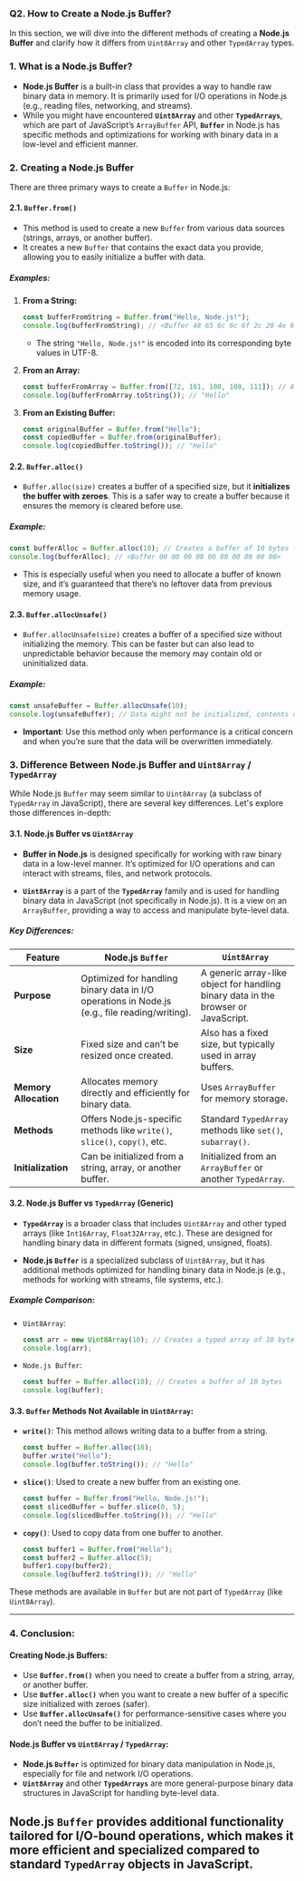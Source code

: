 ### **Q2. How to Create a Node.js Buffer?**

In this section, we will dive into the different methods of creating a **Node.js Buffer** and clarify how it differs from `Uint8Array` and other `TypedArray` types.

### **1. What is a Node.js Buffer?**

- **Node.js Buffer** is a built-in class that provides a way to handle raw binary data in memory. It is primarily used for I/O operations in Node.js (e.g., reading files, networking, and streams).
- While you might have encountered **`Uint8Array`** and other **`TypedArrays`**, which are part of JavaScript’s `ArrayBuffer` API, **`Buffer`** in Node.js has specific methods and optimizations for working with binary data in a low-level and efficient manner.
  
### **2. Creating a Node.js Buffer**

There are three primary ways to create a `Buffer` in Node.js:

#### **2.1. `Buffer.from()`**

- This method is used to create a new `Buffer` from various data sources (strings, arrays, or another buffer).
- It creates a new `Buffer` that contains the exact data you provide, allowing you to easily initialize a buffer with data.

##### **Examples:**

1. **From a String:**
   ```javascript
   const bufferFromString = Buffer.from("Hello, Node.js!");
   console.log(bufferFromString); // <Buffer 48 65 6c 6c 6f 2c 20 4e 6f 64 65 2e 6a 73 21>
   ```
   - The string `"Hello, Node.js!"` is encoded into its corresponding byte values in UTF-8.
   
2. **From an Array:**
   ```javascript
   const bufferFromArray = Buffer.from([72, 101, 108, 108, 111]); // ASCII values for "Hello"
   console.log(bufferFromArray.toString()); // "Hello"
   ```

3. **From an Existing Buffer:**
   ```javascript
   const originalBuffer = Buffer.from("Hello");
   const copiedBuffer = Buffer.from(originalBuffer);
   console.log(copiedBuffer.toString()); // "Hello"
   ```

#### **2.2. `Buffer.alloc()`**

- `Buffer.alloc(size)` creates a buffer of a specified size, but it **initializes the buffer with zeroes**. This is a safer way to create a buffer because it ensures the memory is cleared before use.

##### **Example:**
```javascript
const bufferAlloc = Buffer.alloc(10); // Creates a buffer of 10 bytes filled with zeroes
console.log(bufferAlloc); // <Buffer 00 00 00 00 00 00 00 00 00 00>
```

- This is especially useful when you need to allocate a buffer of known size, and it’s guaranteed that there’s no leftover data from previous memory usage.

#### **2.3. `Buffer.allocUnsafe()`**

- `Buffer.allocUnsafe(size)` creates a buffer of a specified size without initializing the memory. This can be faster but can also lead to unpredictable behavior because the memory may contain old or uninitialized data.

##### **Example:**
```javascript
const unsafeBuffer = Buffer.allocUnsafe(10);
console.log(unsafeBuffer); // Data might not be initialized, contents could be unpredictable
```

- **Important**: Use this method only when performance is a critical concern and when you’re sure that the data will be overwritten immediately.

### **3. Difference Between Node.js Buffer and `Uint8Array` / `TypedArray`**

While Node.js `Buffer` may seem similar to `Uint8Array` (a subclass of `TypedArray` in JavaScript), there are several key differences. Let's explore those differences in-depth:

#### **3.1. Node.js Buffer vs `Uint8Array`**

- **Buffer in Node.js** is designed specifically for working with raw binary data in a low-level manner. It’s optimized for I/O operations and can interact with streams, files, and network protocols.
  
- **`Uint8Array`** is a part of the **`TypedArray`** family and is used for handling binary data in JavaScript (not specifically in Node.js). It is a view on an `ArrayBuffer`, providing a way to access and manipulate byte-level data.

##### **Key Differences**:
| **Feature**               | **Node.js `Buffer`**                              | **`Uint8Array`**                                       |
|---------------------------|--------------------------------------------------|-------------------------------------------------------|
| **Purpose**                | Optimized for handling binary data in I/O operations in Node.js (e.g., file reading/writing). | A generic array-like object for handling binary data in the browser or JavaScript. |
| **Size**                   | Fixed size and can’t be resized once created.    | Also has a fixed size, but typically used in array buffers. |
| **Memory Allocation**      | Allocates memory directly and efficiently for binary data. | Uses `ArrayBuffer` for memory storage.                |
| **Methods**                | Offers Node.js-specific methods like `write()`, `slice()`, `copy()`, etc. | Standard `TypedArray` methods like `set()`, `subarray()`. |
| **Initialization**         | Can be initialized from a string, array, or another buffer. | Initialized from an `ArrayBuffer` or another `TypedArray`. |

#### **3.2. Node.js Buffer vs `TypedArray` (Generic)**

- **`TypedArray`** is a broader class that includes `Uint8Array` and other typed arrays (like `Int16Array`, `Float32Array`, etc.). These are designed for handling binary data in different formats (signed, unsigned, floats).
  
- **Node.js `Buffer`** is a specialized subclass of `Uint8Array`, but it has additional methods optimized for handling binary data in Node.js (e.g., methods for working with streams, file systems, etc.).

##### **Example Comparison**:
- `Uint8Array`:
  ```javascript
  const arr = new Uint8Array(10); // Creates a typed array of 10 bytes
  console.log(arr);
  ```

- `Node.js Buffer`:
  ```javascript
  const buffer = Buffer.alloc(10); // Creates a buffer of 10 bytes
  console.log(buffer);
  ```

#### **3.3. `Buffer` Methods Not Available in `Uint8Array`**:

- **`write()`**: This method allows writing data to a buffer from a string.
  ```javascript
  const buffer = Buffer.alloc(10);
  buffer.write("Hello");
  console.log(buffer.toString()); // "Hello"
  ```

- **`slice()`**: Used to create a new buffer from an existing one.
  ```javascript
  const buffer = Buffer.from("Hello, Node.js!");
  const slicedBuffer = buffer.slice(0, 5);
  console.log(slicedBuffer.toString()); // "Hello"
  ```

- **`copy()`**: Used to copy data from one buffer to another.
  ```javascript
  const buffer1 = Buffer.from("Hello");
  const buffer2 = Buffer.alloc(5);
  buffer1.copy(buffer2);
  console.log(buffer2.toString()); // "Hello"
  ```

These methods are available in `Buffer` but are not part of `TypedArray` (like `Uint8Array`).

---

### **4. Conclusion:**

#### **Creating Node.js Buffers**:
- Use **`Buffer.from()`** when you need to create a buffer from a string, array, or another buffer.
- Use **`Buffer.alloc()`** when you want to create a new buffer of a specific size initialized with zeroes (safer).
- Use **`Buffer.allocUnsafe()`** for performance-sensitive cases where you don’t need the buffer to be initialized.

#### **Node.js Buffer vs `Uint8Array` / `TypedArray`**:
- **Node.js `Buffer`** is optimized for binary data manipulation in Node.js, especially for file and network I/O operations.
- **`Uint8Array`** and other **`TypedArrays`** are more general-purpose binary data structures in JavaScript for handling byte-level data.

Node.js `Buffer` provides additional functionality tailored for I/O-bound operations, which makes it more efficient and specialized compared to standard `TypedArray` objects in JavaScript.
---
